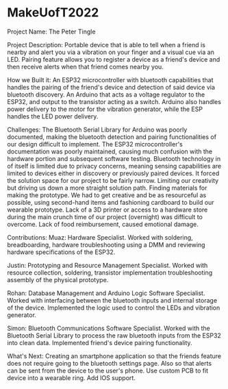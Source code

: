 # MakeUofT2022

Project Name: The Peter Tingle

Project Description:
Portable device that is able to tell when a friend is nearby and alert you via a vibration on your finger and a visual cue via an LED. Pairing feature allows you to register a device as a friend's device and then receive alerts when that friend comes nearby you.

How we Built it:
An ESP32 microcontroller with bluetooth capabilities that handles the pairing of the friend's device and detection of said device via bluetooth discovery. An Arduino that acts as a voltage regulator to the ESP32, and output to the transistor acting as a switch. Arduino also handles power delivery to the motor for the vibration generator, while the ESP handles the LED power delivery.

Challenges:
The Bluetooth Serial Library for Arduino was poorly documented, making the bluetooth detection and pairing functionalities of our design difficult to implement. 
The ESP32 microcontroller's documentation was poorly maintained, causing much confusion with the hardware portion and subsequent software testing.
Bluetooth technology in of itself is limited due to privacy concerns, meaning sensing capabilities are limited to devices either in discovery or previously paired devices. It forced the solution space for our project to be fairly narrow. Limiting our creativity but driving us down a more straight solution path.
Finding materials for making the prototype. We had to get creative and be as resourceful as possible, using second-hand items and fashioning cardboard to build our wearable prototype. Lack of a 3D printer or access to a hardware store during the main crunch time of our project (overnight) was difficult to overcome.
Lack of food reimbursement, caused emotional damage.


Contributions:
Muaz:
Hardware Specialist.
Worked with soldering, breadboarding, hardware troubleshooting using a DMM and reviewing hardware specifications of the ESP32.

Justin:
Prototyping and Resource Management Specialist.
Worked with resource collection, soldering, transistor implementation troubleshooting assembly of the physical prototype. 

Rohan:
Database Management and Arduino Logic Software Specialist.
Worked with interfacing between the bluetooth inputs and internal storage of the device. Implemented the logic used to control the LEDs and vibration generator.

Simon: 
Bluetooth Communications Software Specialist.
Worked with the Bluetooth Serial Library to process the raw bluetooth inputs from the ESP32 into clean data. Implemented friend's device pairing functionality.


What's Next:
Creating an smartphone application so that the friends feature does not require going to the bluetooth settings page. Also so that alerts can be sent from the device to the user's phone.
Use custom PCB to fit device into a wearable ring.
Add IOS support.


